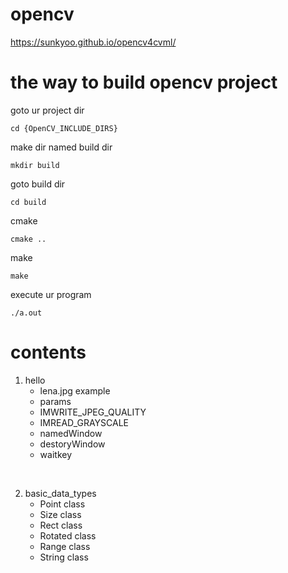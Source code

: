# opencv

https://sunkyoo.github.io/opencv4cvml/


# the way to build opencv project


goto ur project dir
~~~
cd {OpenCV_INCLUDE_DIRS}
~~~


make dir named build dir
~~~
mkdir build
~~~


goto build dir
~~~
cd build
~~~


cmake
~~~
cmake ..
~~~


make
~~~
make
~~~


execute ur program
~~~
./a.out
~~~


# contents

01. hello
	- lena.jpg example
	- params
	- IMWRITE_JPEG_QUALITY
	- IMREAD_GRAYSCALE
	- namedWindow
	- destoryWindow
	- waitkey
<br/>

02. basic_data_types
	- Point class
	- Size class
	- Rect class
	- Rotated class
	- Range class
	- String class
